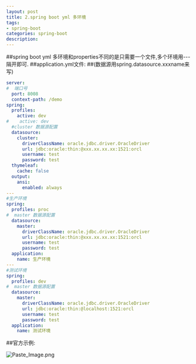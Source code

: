 ```yaml
---
layout: post
title: 2.spring boot yml 多环境
tags:
- spring-boot
categories: spring-boot
description:
---
```

##spring boot yml 多环境和properties不同的是只需要一个文件,多个环境用---隔开即可.
##application.yml文件:
##(数据源用spring.datasource.xxxname来写)
```yaml
server:
#  端口号
  port: 8008
  context-path: /demo
spring:
  profiles:
    active: dev
#    active: dev
  #cluster 数据源配置
  datasource:
    cluster:
      driverClassName: oracle.jdbc.driver.OracleDriver
      url: jdbc:oracle:thin:@xxx.xx.xx.xx:1521:orcl
      username: test
      password: test
  thymeleaf:
    cache: false
  output:
    ansi:
      enabled: always
---
#生产环境
spring:
  profiles: proc
#  master 数据源配置
  datasource:
    master:
      driverClassName: oracle.jdbc.driver.OracleDriver
      url: jdbc:oracle:thin:@xxx.xx.xx.xx:1521:orcl
      username: test
      password: test
  application:
    name: 生产环境
---
#测试环境
spring:
  profiles: dev
#  master 数据源配置
  datasource:
    master:
      driverClassName: oracle.jdbc.driver.OracleDriver
      url: jdbc:oracle:thin:@localhost:1521:orcl
      username: test
      password: test
  application:
    name: 测试环境
```
##官方示例:

![Paste_Image.png](http://upload-images.jianshu.io/upload_images/4033179-c7f29d921bcf4ae8.png?imageMogr2/auto-orient/strip%7CimageView2/2/w/1240)